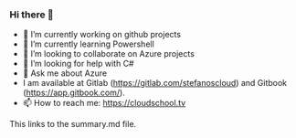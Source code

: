 ### Hi there 👋

- 🔭 I’m currently working on github projects
- 🌱 I’m currently learning Powershell
- 👯 I’m looking to collaborate on Azure projects
- 🤔 I’m looking for help with C#
- 💬 Ask me about Azure
- I am available at Gitlab (https://gitlab.com/stefanoscloud) and Gitbook (https://app.gitbook.com/).
- 📫 How to reach me: https://cloudschool.tv


<!--
**stefanoscloud/stefanoscloud** is a ✨ _special_ ✨ repository because its `README.md` (this file) appears on your GitHub profile.

Here are some ideas to get you started:

- 🔭 I’m currently working on ...
- 🌱 I’m currently learning ...
- 👯 I’m looking to collaborate on ...
- 🤔 I’m looking for help with ...
- 💬 Ask me about ...
- 📫 How to reach me: ...
- 😄 Pronouns: ...
- ⚡ Fun fact: ...
-->

This links to the summary.md file.
